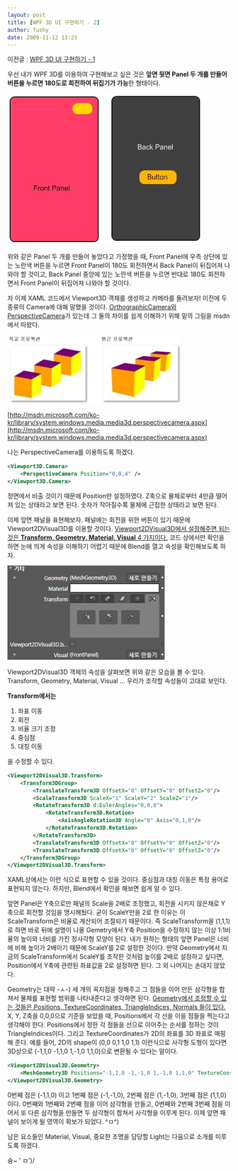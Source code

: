 ```yaml
---
layout: post
title: [WPF 3D UI 구현하기 - 2]
author: fushy
date: 2009-11-12 13:23
---
```


이전글 : [WPF 3D UI 구현하기 - 1](https://pauljo.github.io/2009/11/11/WPF-3D-UI-1/)

우선 내가 WPF 3D를 이용하여 구현해보고 싶은 것은 **앞면 뒷면 Panel 두 개를 만들어 버튼을 누르면 180도로 회전하여 뒤집기가 가능**한 형태이다.

![Panel](/files/2009/11/12/panel.jpg)

위와 같은 Panel 두 개를 만들어 놓았다고 가정했을 때, Front Panel에 우측 상단에 있는 노란색 버튼을 누르면 Front Panel이 180도 회전하면서 Back Panel이 뒤집어져 나와야 할 것이고, Back Panel 중앙에 있는 노란색 버튼을 누르면 반대로 180도 회전하면서 Front Panel이 뒤집어져 나와야 할 것이다.

자 이제 XAML 코드에서 Viewport3D 객체를 생성하고 카메라를 돌려보자!
이전에 두 종류의 Camera에 대해 말했을 것이다.
<U>OrthographicCamera와 PerspectiveCamera</U>가 있는데 그 둘의 차이를 쉽게 이해하기 위해 밑의 그림을 msdn에서 따왔다.

![Orthogonal-Distance](/files/2009/11/12/Orthogonal-Distance.jpg)

[http://msdn.microsoft.com/ko-kr/library/system.windows.media.media3d.perspectivecamera.aspx](http://msdn.microsoft.com/ko-kr/library/system.windows.media.media3d.perspectivecamera.aspx)

나는 PerspectiveCamera를 이용하도록 하겠다.
```XML
<Viewport3D.Camera>
    <PerspectiveCamera Position="0,0,4" />
</Viewport3D.Camera>
```

정면에서 비출 것이기 때문에 Position만 설정하였다.
Z축으로 물체로부터 4만큼 떨어져 있는 상태라고 보면 된다. 숫자가 작아질수록 물체에 근접한 상태라고 보면 된다.

이제 앞면 패널을 표현해보자.
패널에는 회전을 위한 버튼이 있기 때문에 Viewport2DVisual3D를 이용할 것이다.
<U>Viewport2DVisual3D에서 설정해주면 되는 것은 **Transform, Geometry, Material, Visual** 4 가지이다.</U>
코드 상에서만 확인을 하면 눈에 띄게 속성을 이해하기 어렵기 때문에 Blend를 열고 속성을 확인해보도록 하자.

![Viewport2DVisual3D](/files/2009/11/12/Viewport2DVisual3D.png)

Viewport2DVisual3D 객체의 속성을 살펴보면 위와 같은 모습을 볼 수 있다.
Transform, Geometry, Material, Visual ... 우리가 조작할 속성들이 고대로 보인다.

**Transform에서는**
1. 좌표 이동
2. 회전
3. 비율 크기 조정
4. 중심점
5. 대칭 이동

을 수정할 수 있다.

```XML
<Viewport2DVisual3D.Transform>
    <Transform3DGroup>
        <TranslateTransform3D OffsetX="0" OffsetY="0" OffsetZ="0"/>
        <ScaleTransform3D ScaleX="1" ScaleY="2" ScaleZ="1"/>
        <RotateTransform3D d:EulerAngles="0,0,0">
            <RotateTransform3D.Rotation>
                <AxisAngleRotation3D Angle="0" Axis="0,1,0"/>
            </RotateTransform3D.Rotation>
        </RotateTransform3D>
        <TranslateTransform3D OffsetX="0" OffsetY="0" OffsetZ="0"/>
        <TranslateTransform3D OffsetX="0" OffsetY="0" OffsetZ="0"/>
    </Transform3DGroup>
</Viewport2DVisual3D.Transform>
```
XAML상에서는 이런 식으로 표현할 수 있을 것이다.
중심점과 대칭 이동은 특정 용어로 표현되지 않는다. 하지만, Blend에서 확인을 해보면 쉽게 알 수 있다.

앞면 Panel은 Y축으로만 패널의 Scale을 2배로 조정했고, 회전을 시키지 않은채로 Y축으로 회전할 것임을 명시해뒀다.
굳이 ScaleY만을 2로 한 이유는 이 ScaleTransform은 비율로 계산되어 조절되기 때문이다.
즉 ScaleTransform을 (1,1,1)로 하면 바로 뒤에 설명이 나올 Gemetry에서 Y축 Position을 수정하지 않는 이상 1:1비율의 높이와 너비를 가진 정사각형 모양이 된다. 
내가 원하는 형태의 앞면 Panel은 너비에 비해 높이가 2배이기 때문에 ScaleY를 2로 설정한 것이다.
만약 Geometry에서 지금의 ScaleTransform에서 ScaleY를 조작한 것처럼 높이를 2배로 설정하고 싶다면, Position에서 Y축에 관련된 좌표값을 2로 설정하면 된다.
그 외 나머지는 손대지 않았다.

Geometry는 대략 -ㅅ-) 세 개의 꼭지점을 정해주고 그 점들을 이어 만든 삼각형을 합쳐서 물체를 표현할 범위를 나타내준다고 생각하면 된다.
<U>Geometry에서 조정할 수 있는 것들은 Positions, TextureCoordinates, TriangleIndices, Normals 들이 있다.</U>
X, Y, Z축을 0,0,0으로 기준을 보았을 때, Positions에서 각 선을 이을 점들을 찍는다고 생각해야 한다.
Positions에서 정한 각 점들을 선으로  이어주는 순서를 정하는 것이 TriangleIndices이다.
그리고 TextureCoordinates가 2D의 좌표를 3D 좌표로 매핑해 준다.
예를 들어, 2D의 shape이 (0,0 0,1 1,0 1,1) 이런식으로 사각형 도형이 있다면 3D상으로 (-1,1,0 -1,1,0 1,-1,0 1,1,0)으로 변환될 수 있다는 말이다.

```xml
<Viewport2DVisual3D.Geometry>
    <MeshGeometry3D Positions="-1,1,0 -1,-1,0 1,-1,0 1,1,0" TextureCoordinates="0,0 0,1 1,1 1,0" TriangleIndices="0 1 2 0 2 3"/>
</Viewport2DVisual3D.Geometry>
```
0번째 점은 (-1,1,0) 이고 1번째 점은 (-1,-1,0), 2번째 점은 (1,-1,0), 3번째 점은 (1,1,0)이다.
0번째와 1번째와 2번째 점을 이어 삼각형을 만들고, 0번째와 2번째 3번째 점을 이어서 또 다른 삼각형을 만들면 두 삼각형이 합쳐서 사각형을 이루게 된다.
이제 앞면 패널이 보이게 될 영역이 확보가 되었다. ^ㅁ^)

남은 요소들인 Material, Visual, 중요한 조명을 담당할 Light는 다음으로 소개를 미루도록 하겠다.

슝~ ' ㅁ')/
